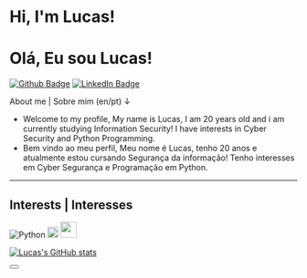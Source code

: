 # Hi, I'm Lucas! 
# Olá, Eu sou Lucas!

[![Github Badge](https://img.shields.io/badge/-Github-000?style=flat-square&logo=Github&logoColor=white&link=https://github.com/lucassuppi)](https://github.com/lucassuppi)
[![LinkedIn Badge](https://img.shields.io/badge/LinkedIn-0077B5?style=for-the-badge&logo=linkedin&logoColor=white&link=https://www.linkedin.com/in/lucas-suppi-b3251b232/)](https://www.linkedin.com/in/lucas-suppi-b3251b232/)


About me | Sobre mim (en/pt)
↓
- Welcome to my profile,
My name is Lucas, I am 20 years old and i am currently studying Information Security!
I have interests in Cyber Security and Python Programming. 
- Bem vindo ao meu perfil,
Meu nome é Lucas, tenho 20 anos e atualmente estou cursando Segurança da informação!
Tenho interesses em Cyber Segurança e Programação em Python. 
- - - -
## Interests | Interesses
![Python](https://img.shields.io/badge/Python-FFD43B?style=for-the-badge&logo=python&logoColor=darkgreen)
<img src="https://giffiles.alphacoders.com/119/119813.gif" width="19">
<img src="https://cdn-icons-png.flaticon.com/512/1691/1691685.png" width="28">

[![Lucas's GitHub stats](https://github-readme-stats.vercel.app/api?username=lucassuppi)](https://github.com/anuraghazra/github-readme-stats) 

<button name="button"></button>
